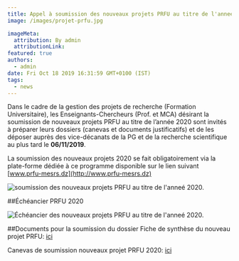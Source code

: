 ```yaml
---
title: Appel à soumission des nouveaux projets PRFU au titre de l'anneé 2020.
image: /images/projet-prfu.jpg

imageMeta:
  attribution: By admin
  attributionLink:
featured: true
authors:
  - admin
date: Fri Oct 18 2019 16:31:59 GMT+0100 (IST)
tags:
  - news
---
```

Dans le cadre de la gestion des projets de recherche (Formation Universitaire), les Enseignants-Chercheurs (Prof. et MCA) désirant la soumission de nouveaux projets PRFU au titre de l’année 2020 sont invités à préparer leurs dossiers (canevas et documents justificatifs) et de les déposer auprès des vice-décanats de la PG et de la recherche scientifique au plus tard le **06/11/2019**.

La soumission des nouveaux projets 2020 se fait obligatoirement via la plate-forme dédiée à ce programme disponible sur le lien suivant  [www.prfu-mesrs.dz](http://www.prfu-mesrs.dz)

![soumission des nouveaux projets PRFU au titre de l'anneé 2020.](/images/appel-soumission-prfu-2020.jpeg/)

##Échéancier PRFU 2020

![Échéancier des nouveaux projets PRFU au titre de l'anneé 2020.](/images/echeancier-prfu-2020.jpeg/)

##Documents pour la soumission du dossier
Fiche de synthèse du nouveau projet PRFU: [ici](/docs/Fiche_synthèse_soumission_nouveau_projet_PRFU_2020_Fr.docx/)

Canevas de soumission nouveaux projet PRFU 2020: [ici](/docs/canevas_nouveau_projet_PRFU_2020_Fr.docx/)

